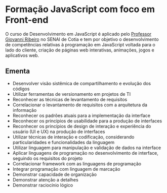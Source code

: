 # Formação JavaScript com foco em Front-end

O curso de Desenvolvimento em JavaScript é aplicado pelo [Professor Giovanni Ribeiro](https://github.com/giovannirp?tab=repositories) no SENAI de Cotia e tem por objetivo o desenvolvimento de competências relativas à programação em JavaScript voltada para o lado do cliente, criação de páginas web interativas, animações, jogos e aplicativos web.

## Ementa

- Desenvolver visão sistêmica de compartilhamento e evolução dos códigos
- Utilizar ferramentas de versionamento em projetos de TI
- Reconhecer as técnicas de levantamento de requisitos
- Correlacionar o levantamento de requisitos com a arquitetura da informação
- Reconhecer os padrões atuais para a implementação da interface
- Reconhecer os princípios de usabilidade para a produção de interfaces
- Reconhecer os princípios de design de interação e experiência do usuário (UI e UX) na produção de interfaces
- Utilizar técnicas de interação e codificação, considerando particularidades e funcionalidades da linguagem
- Utilizar linguagem para manipulação e validação de dados na interface
- Aplicar linguagens de programação no desenvolvimento de interface, seguindo os requisitos do projeto
- Correlacionar framework com as linguagens de programação
- Integrar programação com linguagem de marcação
- Demonstrar capacidade de organização
- Demonstrar atenção a detalhes
- Demonstrar raciocínio lógico
